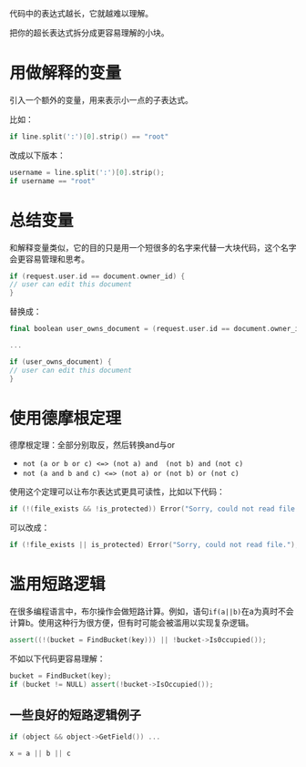 代码中的表达式越长，它就越难以理解。

把你的超长表达式拆分成更容易理解的小块。

# 用做解释的变量

引入一个额外的变量，用来表示小一点的子表达式。

比如：

``` c++
if line.split(':')[0].strip() == "root"
```

改成以下版本：

``` c++
username = line.split(':')[0].strip();
if username == "root"
```

# 总结变量

和解释变量类似，它的目的只是用一个短很多的名字来代替一大块代码，这个名字会更容易管理和思考。

``` c++
if (request.user.id == document.owner_id) {
// user can edit this document
}
```

替换成：

``` c++
final boolean user_owns_document = (request.user.id == document.owner_id);

...

if (user_owns_document) {
// user can edit this document
}
```

# 使用德摩根定理

德摩根定理：全部分别取反，然后转换and与or

- `not (a or b or c) <=> (not a) and  (not b) and (not c)`
- `not (a and b and c) <=> (not a) or (not b) or (not c)`

使用这个定理可以让布尔表达式更具可读性，比如以下代码：

``` c++
if (!(file_exists && !is_protected)) Error("Sorry, could not read file.");
```

可以改成：

```c++
if (!file_exists || is_protected) Error("Sorry, could not read file.");
```

# 滥用短路逻辑

在很多编程语言中，布尔操作会做短路计算。例如，语句`if(a||b)`在a为真时不会计算b。使用这种行为很方便，但有时可能会被滥用以实现复杂逻辑。

``` c++
assert((!(bucket = FindBucket(key))) || !bucket->Is0ccupied());
```

不如以下代码更容易理解：

``` c++
bucket = FindBucket(key);
if (bucket != NULL) assert(!bucket->IsOccupied());
```

## 一些良好的短路逻辑例子

``` c++
if (object && object->GetField()) ...
    
x = a || b || c
```



